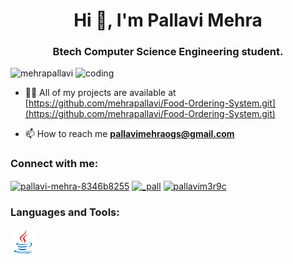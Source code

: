 <h1 align="center">Hi 👋, I'm Pallavi Mehra</h1>
<h3 align="center">Btech Computer Science Engineering student.</h3>

<img align="right" alt="coding" width="400" src="https://cdn.dribbble.com/users/4055494/screenshots/15215756/media/d2b66c4ca0192aa26d103448b3d1518b.gif">

<p align="left"> <img src="https://komarev.com/ghpvc/?username=mehrapallavi&label=Profile%20views&color=0e75b6&style=flat" alt="mehrapallavi" /> </p>

- 👨‍💻 All of my projects are available at [https://github.com/mehrapallavi/Food-Ordering-System.git](https://github.com/mehrapallavi/Food-Ordering-System.git)

- 📫 How to reach me **pallavimehraogs@gmail.com**

<h3 align="left">Connect with me:</h3>
<p align="left">
<a href="https://linkedin.com/in/pallavi-mehra-8346b8255" target="blank"><img align="center" src="https://raw.githubusercontent.com/rahuldkjain/github-profile-readme-generator/master/src/images/icons/Social/linked-in-alt.svg" alt="pallavi-mehra-8346b8255" height="30" width="40" /></a>
<a href="https://www.leetcode.com/_pall" target="blank"><img align="center" src="https://raw.githubusercontent.com/rahuldkjain/github-profile-readme-generator/master/src/images/icons/Social/leet-code.svg" alt="_pall" height="30" width="40" /></a>
<a href="https://auth.geeksforgeeks.org/user/pallavim3r9c" target="blank"><img align="center" src="https://raw.githubusercontent.com/rahuldkjain/github-profile-readme-generator/master/src/images/icons/Social/geeks-for-geeks.svg" alt="pallavim3r9c" height="30" width="40" /></a>
</p>

<h3 align="left">Languages and Tools:</h3>
<p align="left"> <a href="https://www.java.com" target="_blank" rel="noreferrer"> <img src="https://raw.githubusercontent.com/devicons/devicon/master/icons/java/java-original.svg" alt="java" width="40" height="40"/> </a> </p>
